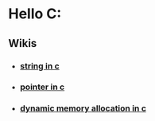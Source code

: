 # Hello C:
## Wikis
  * ### [string in c](https://github.com/rafiulgits/HelloC/wiki/Working-with-string)
  * ### [pointer in c](https://github.com/rafiulgits/HelloC/wiki/Working-with-pointer)
  * ### [dynamic memory allocation in c](https://github.com/rafiulgits/HelloC/wiki/Working-with-dynamic-memory)
